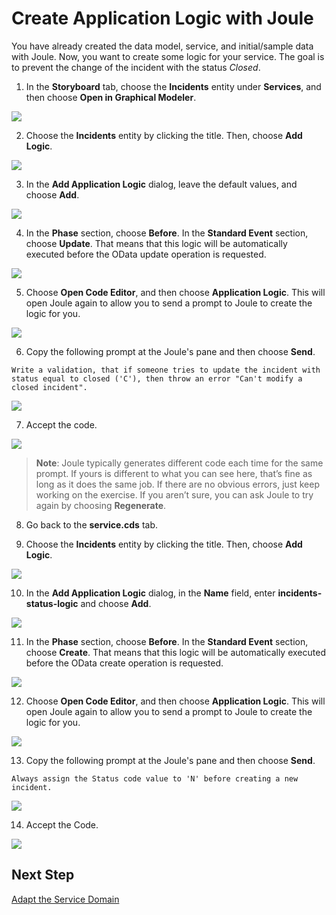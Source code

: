 # Create Application Logic with Joule

You have already created the data model, service, and initial/sample data with Joule. Now, you want to create some logic for your service. The goal is to prevent the change of the incident with the status *Closed*.

1. In the **Storyboard** tab, choose the **Incidents** entity under **Services**, and then choose **Open in Graphical Modeler**.

  ![](./images/opengraphical.png)

2. Choose the **Incidents** entity by clicking the title. Then, choose **Add Logic**.

  ![](./images/clicklogic.png)

3. In the **Add Application Logic** dialog, leave the default values, and choose **Add**.

  ![](./images/createlogic.png)

4. In the **Phase** section, choose **Before**. In the **Standard Event** section, choose **Update**. That means that this logic will be automatically executed before the OData update operation is requested.

  ![](./images/addhandler.png)

5. Choose **Open Code Editor**, and then choose **Application Logic**. This will open Joule again to allow you to send a prompt to Joule to create the logic for you.

  ![](./images/openapplogic.png)

6. Copy the following prompt at the Joule's pane and then choose **Send**.

```
Write a validation, that if someone tries to update the incident with status equal to closed ('C'), then throw an error "Can't modify a closed incident".
```

  ![](./images/generate.png)

7. Accept the code.

  ![](./images/acceptlogic.png)

> **Note**: Joule typically generates different code each time for the same prompt. If yours is different to what you can see here, that’s fine as long as it does the same job. If there are no obvious errors, just keep working on the exercise. If you aren’t sure, you can ask Joule to try again by choosing **Regenerate**.

8. Go back to the **service.cds** tab.

9. Choose the **Incidents** entity by clicking the title. Then, choose **Add Logic**.

  ![](./images/clicklogic.png)

10. In the **Add Application Logic** dialog, in the **Name** field, enter **incidents-status-logic** and choose **Add**.

  ![](./images/addlogicritical.png)

11. In the **Phase** section, choose **Before**. In the **Standard Event** section, choose **Create**. That means that this logic will be automatically executed before the OData create operation is requested.

  ![](./images/addhandlercritical.png)

12. Choose **Open Code Editor**, and then choose **Application Logic**. This will open Joule again to allow you to send a prompt to Joule to create the logic for you.

  ![](./images/openapplogic.png)

13. Copy the following prompt at the Joule's pane and then choose **Send**.

```
Always assign the Status code value to 'N' before creating a new incident.
```

  ![](./images/prompt-critical.png)

14. Accept the Code.

  ![](./images/addhandlerstatus.png)

## Next Step

[Adapt the Service Domain](../service/README.md)












